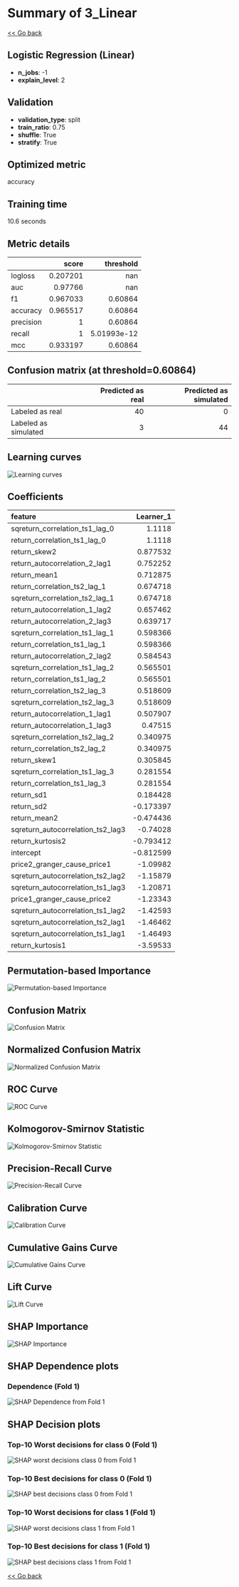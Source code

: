 # Summary of 3_Linear

[<< Go back](../README.md)


## Logistic Regression (Linear)
- **n_jobs**: -1
- **explain_level**: 2

## Validation
 - **validation_type**: split
 - **train_ratio**: 0.75
 - **shuffle**: True
 - **stratify**: True

## Optimized metric
accuracy

## Training time

10.6 seconds

## Metric details
|           |    score |     threshold |
|:----------|---------:|--------------:|
| logloss   | 0.207201 | nan           |
| auc       | 0.97766  | nan           |
| f1        | 0.967033 |   0.60864     |
| accuracy  | 0.965517 |   0.60864     |
| precision | 1        |   0.60864     |
| recall    | 1        |   5.01993e-12 |
| mcc       | 0.933197 |   0.60864     |


## Confusion matrix (at threshold=0.60864)
|                      |   Predicted as real |   Predicted as simulated |
|:---------------------|--------------------:|-------------------------:|
| Labeled as real      |                  40 |                        0 |
| Labeled as simulated |                   3 |                       44 |

## Learning curves
![Learning curves](learning_curves.png)

## Coefficients
| feature                           |   Learner_1 |
|:----------------------------------|------------:|
| sqreturn_correlation_ts1_lag_0    |    1.1118   |
| return_correlation_ts1_lag_0      |    1.1118   |
| return_skew2                      |    0.877532 |
| return_autocorrelation_2_lag1     |    0.752252 |
| return_mean1                      |    0.712875 |
| return_correlation_ts2_lag_1      |    0.674718 |
| sqreturn_correlation_ts2_lag_1    |    0.674718 |
| return_autocorrelation_1_lag2     |    0.657462 |
| return_autocorrelation_2_lag3     |    0.639717 |
| sqreturn_correlation_ts1_lag_1    |    0.598366 |
| return_correlation_ts1_lag_1      |    0.598366 |
| return_autocorrelation_2_lag2     |    0.584543 |
| sqreturn_correlation_ts1_lag_2    |    0.565501 |
| return_correlation_ts1_lag_2      |    0.565501 |
| return_correlation_ts2_lag_3      |    0.518609 |
| sqreturn_correlation_ts2_lag_3    |    0.518609 |
| return_autocorrelation_1_lag1     |    0.507907 |
| return_autocorrelation_1_lag3     |    0.47515  |
| sqreturn_correlation_ts2_lag_2    |    0.340975 |
| return_correlation_ts2_lag_2      |    0.340975 |
| return_skew1                      |    0.305845 |
| sqreturn_correlation_ts1_lag_3    |    0.281554 |
| return_correlation_ts1_lag_3      |    0.281554 |
| return_sd1                        |    0.184428 |
| return_sd2                        |   -0.173397 |
| return_mean2                      |   -0.474436 |
| sqreturn_autocorrelation_ts2_lag3 |   -0.74028  |
| return_kurtosis2                  |   -0.793412 |
| intercept                         |   -0.812599 |
| price2_granger_cause_price1       |   -1.09982  |
| sqreturn_autocorrelation_ts2_lag2 |   -1.15879  |
| sqreturn_autocorrelation_ts1_lag3 |   -1.20871  |
| price1_granger_cause_price2       |   -1.23343  |
| sqreturn_autocorrelation_ts1_lag2 |   -1.42593  |
| sqreturn_autocorrelation_ts2_lag1 |   -1.46462  |
| sqreturn_autocorrelation_ts1_lag1 |   -1.46493  |
| return_kurtosis1                  |   -3.59533  |


## Permutation-based Importance
![Permutation-based Importance](permutation_importance.png)
## Confusion Matrix

![Confusion Matrix](confusion_matrix.png)


## Normalized Confusion Matrix

![Normalized Confusion Matrix](confusion_matrix_normalized.png)


## ROC Curve

![ROC Curve](roc_curve.png)


## Kolmogorov-Smirnov Statistic

![Kolmogorov-Smirnov Statistic](ks_statistic.png)


## Precision-Recall Curve

![Precision-Recall Curve](precision_recall_curve.png)


## Calibration Curve

![Calibration Curve](calibration_curve_curve.png)


## Cumulative Gains Curve

![Cumulative Gains Curve](cumulative_gains_curve.png)


## Lift Curve

![Lift Curve](lift_curve.png)



## SHAP Importance
![SHAP Importance](shap_importance.png)

## SHAP Dependence plots

### Dependence (Fold 1)
![SHAP Dependence from Fold 1](learner_fold_0_shap_dependence.png)

## SHAP Decision plots

### Top-10 Worst decisions for class 0 (Fold 1)
![SHAP worst decisions class 0 from Fold 1](learner_fold_0_shap_class_0_worst_decisions.png)
### Top-10 Best decisions for class 0 (Fold 1)
![SHAP best decisions class 0 from Fold 1](learner_fold_0_shap_class_0_best_decisions.png)
### Top-10 Worst decisions for class 1 (Fold 1)
![SHAP worst decisions class 1 from Fold 1](learner_fold_0_shap_class_1_worst_decisions.png)
### Top-10 Best decisions for class 1 (Fold 1)
![SHAP best decisions class 1 from Fold 1](learner_fold_0_shap_class_1_best_decisions.png)

[<< Go back](../README.md)
